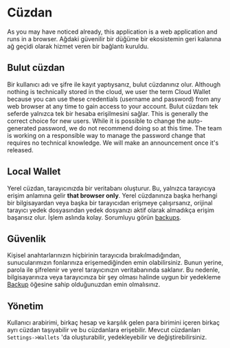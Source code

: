 # Cüzdan

As you may have noticed already, this application is a web application and runs in a browser. Ağdaki güvenilir bir düğüme bir ekosistemin geri kalanına ağ geçidi olarak hizmet veren bir bağlantı kuruldu.

## Bulut cüzdan

Bir kullanıcı adı ve şifre ile kayıt yaptıysanız, bulut cüzdanınız olur. Although nothing is technically stored in the cloud, we user the term Cloud Wallet because you can use these credentials (username and password) from any web browser at any time to gain access to your account. Bulut cüzdanı tek seferde yalnızca tek bir hesaba erişilmesini sağlar. This is generally the correct choice for new users. While it is possible to change the auto-generated password, we do not recommend doing so at this time. The team is working on a responsible way to manage the password change that requires no technical knowledge. We will make an announcement once it's released.

## Local Wallet

Yerel cüzdan, tarayıcınızda bir veritabanı oluşturur. Bu, yalnızca tarayıcıya erişim anlamına gelir **that browser only**. Yerel cüzdanınıza başka herhangi bir bilgisayardan veya başka bir tarayıcıdan erişmeye çalışırsanız, orijinal tarayıcı yedek dosyasından yedek dosyanızı aktif olarak almadıkça erişim başarısız olur. İşlem aslında kolay. Sorumluyu görün [backups](/help/introduction/backups).

## Güvenlik

Kişisel anahtarlarınızın hiçbirinin tarayıcıda bırakılmadığından, sunucularımızın fonlarınıza erişemediğinden emin olabilirsiniz. Bunun yerine, parola ile şifrelenir ve yerel tarayıcınızın veritabanında saklanır. Bu nedenle, bilgisayarınıza veya tarayıcınıza bir şey olması halinde uygun bir yedekleme [Backup](../introduction/backups.md) öğesine sahip olduğunuzdan emin olmalısınız.

## Yönetim

Kullanıcı arabirimi, birkaç hesap ve karşılık gelen para birimini içeren birkaç ayrı cüzdan taşıyabilir ve bu cüzdanlara erişebilir. Mevcut cüzdanları `Settings->Wallets` 'da oluşturabilir, yedekleyebilir ve değiştirebilirsiniz.